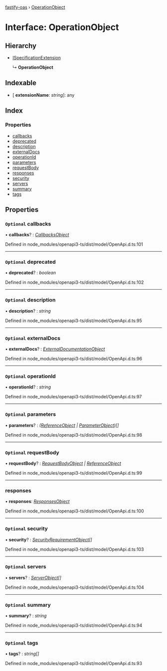 [fastify-oas](../README.md) › [OperationObject](operationobject.md)

# Interface: OperationObject

## Hierarchy

* [ISpecificationExtension](ispecificationextension.md)

  ↳ **OperationObject**

## Indexable

* \[ **extensionName**: *string*\]: any

## Index

### Properties

* [callbacks](operationobject.md#optional-callbacks)
* [deprecated](operationobject.md#optional-deprecated)
* [description](operationobject.md#optional-description)
* [externalDocs](operationobject.md#optional-externaldocs)
* [operationId](operationobject.md#optional-operationid)
* [parameters](operationobject.md#optional-parameters)
* [requestBody](operationobject.md#optional-requestbody)
* [responses](operationobject.md#responses)
* [security](operationobject.md#optional-security)
* [servers](operationobject.md#optional-servers)
* [summary](operationobject.md#optional-summary)
* [tags](operationobject.md#optional-tags)

## Properties

### `Optional` callbacks

• **callbacks**? : *[CallbacksObject](callbacksobject.md)*

Defined in node_modules/openapi3-ts/dist/model/OpenApi.d.ts:101

___

### `Optional` deprecated

• **deprecated**? : *boolean*

Defined in node_modules/openapi3-ts/dist/model/OpenApi.d.ts:102

___

### `Optional` description

• **description**? : *string*

Defined in node_modules/openapi3-ts/dist/model/OpenApi.d.ts:95

___

### `Optional` externalDocs

• **externalDocs**? : *[ExternalDocumentationObject](externaldocumentationobject.md)*

Defined in node_modules/openapi3-ts/dist/model/OpenApi.d.ts:96

___

### `Optional` operationId

• **operationId**? : *string*

Defined in node_modules/openapi3-ts/dist/model/OpenApi.d.ts:97

___

### `Optional` parameters

• **parameters**? : *([ReferenceObject](referenceobject.md) | [ParameterObject](parameterobject.md))[]*

Defined in node_modules/openapi3-ts/dist/model/OpenApi.d.ts:98

___

### `Optional` requestBody

• **requestBody**? : *[RequestBodyObject](requestbodyobject.md) | [ReferenceObject](referenceobject.md)*

Defined in node_modules/openapi3-ts/dist/model/OpenApi.d.ts:99

___

###  responses

• **responses**: *[ResponsesObject](responsesobject.md)*

Defined in node_modules/openapi3-ts/dist/model/OpenApi.d.ts:100

___

### `Optional` security

• **security**? : *[SecurityRequirementObject](securityrequirementobject.md)[]*

Defined in node_modules/openapi3-ts/dist/model/OpenApi.d.ts:103

___

### `Optional` servers

• **servers**? : *[ServerObject](serverobject.md)[]*

Defined in node_modules/openapi3-ts/dist/model/OpenApi.d.ts:104

___

### `Optional` summary

• **summary**? : *string*

Defined in node_modules/openapi3-ts/dist/model/OpenApi.d.ts:94

___

### `Optional` tags

• **tags**? : *string[]*

Defined in node_modules/openapi3-ts/dist/model/OpenApi.d.ts:93
